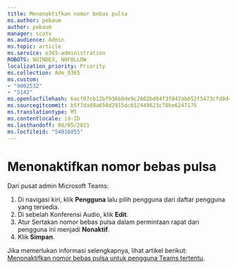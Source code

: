 ```yaml
---
title: Menonaktifkan nomor bebas pulsa
ms.author: pebaum
author: pebaum
manager: scotv
ms.audience: Admin
ms.topic: article
ms.service: o365-administration
ROBOTS: NOINDEX, NOFOLLOW
localization_priority: Priority
ms.collection: Adm_O365
ms.custom:
- "9002532"
- "5142"
ms.openlocfilehash: 6acf07cb12bf936b8de9c2602bd04f3f047ab052f5473cfd8d4281215132b327
ms.sourcegitcommit: b5f7da89a650d2915dc652449623c78be6247175
ms.translationtype: MT
ms.contentlocale: id-ID
ms.lasthandoff: 08/05/2021
ms.locfileid: "54016055"
---
```

# <a name="disabling-toll-free-numbers"></a>Menonaktifkan nomor bebas pulsa

Dari pusat admin Microsoft Teams:

1. Di navigasi kiri, klik **Pengguna** lalu pilih pengguna dari daftar pengguna yang tersedia.
2. Di sebelah Konferensi Audio, klik **Edit**.
3. Atur Sertakan nomor bebas pulsa dalam permintaan rapat dari pengguna ini menjadi **Nonaktif**.
4. Klik **Simpan**.

Jika memerlukan informasi selengkapnya, lihat artikel berikut: [Menonaktifkan nomor bebas pulsa untuk pengguna Teams tertentu](https://docs.microsoft.com/microsoftteams/disabling-toll-free-numbers-for-specific-teams-users).
